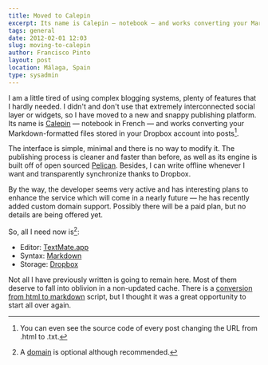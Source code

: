 ```yaml
---
title: Moved to Calepin
excerpt: Its name is Calepin — notebook — and works converting your Markdown-formatted files stored in your Dropbox account into posts.
tags: general
date: 2012-02-01 12:03
slug: moving-to-calepin
author: Francisco Pinto
layout: post
location: Málaga, Spain
type: sysadmin
---
```


I am a little tired of using complex blogging systems, plenty of features that I hardly needed. I didn't and don't use that extremely interconnected social layer or widgets, so I have moved to a new and snappy publishing platform. Its name is [Calepin](http://calepin.co) — notebook in French — and works converting your Markdown-formatted files stored in your Dropbox account into posts[^fn1].

The interface is simple, minimal and there is no way to modify it. The publishing process is cleaner and faster than before, as well as its engine is built off of open sourced [Pelican](https://github.com/ametaireau/pelican). Besides, I can write offline whenever I want and transparently synchronize thanks to Dropbox.

By the way, the developer seems very active and has interesting plans to enhance the service which will come in a nearly future — he has recently added custom domain support. Possibly there will be a paid plan, but no details are being offered yet.

So, all I need now is[^fn2]:

- Editor: [TextMate.app](https://macromates.com)
- Syntax: [Markdown](http://daringfireball.net/projects/markdown)
- Storage: [Dropbox](http://db.tt/1tmJDsw)

Not all I have previously written is going to remain here. Most of them deserve to fall into oblivion in a non-updated cache. There is a [conversion from html to markdown](http://aadm.calepin.co/moving-to-calepin.html) script, but I thought it was a great opportunity to start all over again.

[^fn1]: You can even see the source code of every post changing the URL from .html to .txt.
[^fn2]: A [domain](http://www.namecheap.com?aff=28916) is optional although recommended.